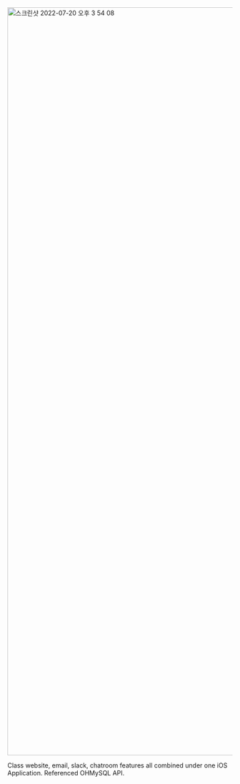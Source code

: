 <img width="1676" alt="스크린샷 2022-07-20 오후 3 54 08" src="https://user-images.githubusercontent.com/66737392/179935756-c24ce050-c06e-43aa-87c8-41e2c927eca3.png">


Class website, email, slack, chatroom features all combined under one iOS Application. Referenced OHMySQL API. 
